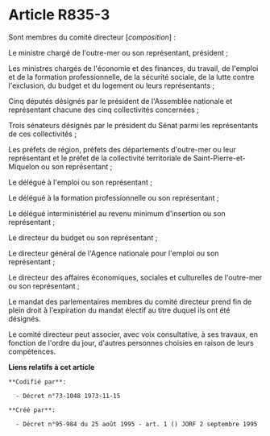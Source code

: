 # Article R835-3

Sont membres du comité directeur [*composition*] :

Le ministre chargé de l'outre-mer ou son représentant, président ;

Les ministres chargés de l'économie et des finances, du travail, de l'emploi et de la formation professionnelle, de la
sécurité sociale, de la lutte contre l'exclusion, du budget et du logement ou leurs représentants ;

Cinq députés désignés par le président de l'Assemblée nationale et représentant chacune des cinq collectivités concernées ;

Trois sénateurs désignés par le président du Sénat parmi les représentants de ces collectivités ;

Les préfets de région, préfets des départements d'outre-mer ou leur représentant et le préfet de la collectivité territoriale
de Saint-Pierre-et-Miquelon ou son représentant ;

Le délégué à l'emploi ou son représentant ;

Le délégué à la formation professionnelle ou son représentant ;

Le délégué interministériel au revenu minimum d'insertion ou son représentant ;

Le directeur du budget ou son représentant ;

Le directeur général de l'Agence nationale pour l'emploi ou son représentant ;

Le directeur des affaires économiques, sociales et culturelles de l'outre-mer ou son représentant ;

Le mandat des parlementaires membres du comité directeur prend fin de plein droit à l'expiration du mandat électif au titre
duquel ils ont été désignés.

Le comité directeur peut associer, avec voix consultative, à ses travaux, en fonction de l'ordre du jour, d'autres personnes
choisies en raison de leurs compétences.

**Liens relatifs à cet article**

	**Codifié par**:

	  - Décret n°73-1048 1973-11-15

	**Créé par**:

	  - Décret n°95-984 du 25 août 1995 - art. 1 () JORF 2 septembre 1995
